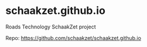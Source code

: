 # schaakzet.github.io
Roads Technology SchaakZet project


Repo: https://github.com/schaakzet/schaakzet.github.io